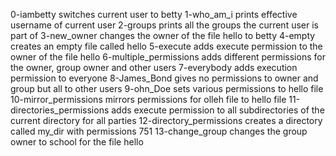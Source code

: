 0-iambetty switches current user to betty
1-who_am_i prints effective username of current user
2-groups prints all the groups the current user is part of
3-new_owner changes the owner of the file hello to betty
4-empty creates an empty file called hello
5-execute adds execute permission to the owner of the file hello
6-multiple_permissions adds different permissions for the owner, group owner and other users
7-everybody adds execution permission to everyone
8-James_Bond gives no permissions to owner and group but all to other users
9-ohn_Doe sets various permissions to hello file
10-mirror_permissions mirrors permissions for olleh file to hello file
 11-directories_permissions adds execute permission to all subdirectories of the current directory for all parties
12-directory_permissions creates a directory called my_dir with permissions 751
13-change_group changes the group owner to school for the file hello
